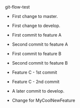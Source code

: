 git-flow-test

* First change to master.
* First change to develop.
* First commit to feature A
* Second commit to feature A

* First commit to feature B
* Second commit to feature B

* Feature C - 1st commit
* Feature C - 2nd commit

* A later commit to develop.

* Change for MyCoolNewFeature

